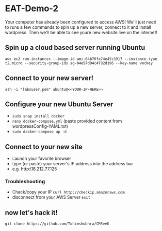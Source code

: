 # EAT-Demo-2
Your computer has already been configured to access AWS! We'll just need to runs a few commands to spin up a new server, connect to it and install wordpress. Then we'll be able to see youre new website live on the internet!
 
## Spin up a cloud based server running Ubuntu
`aws ec2 run-instances --image-id ami-04b70fa74e45c3917 --instance-type t2.micro --security-group-ids sg-04e57d94c4792d196 --key-name vockey`
 
## Connect to your new server!
`ssh -i "labsuser.pem" ubuntu@<<YOUR-IP-HERE>>`
 
## Configure your new Ubuntu Server
- `sudo snap install docker`
- `nano docker-compose.yml`  (paste provided content from wordpressConfig-YAML.txt)
- `sudo docker-compose up -d`
 
## Connect to your new site
- Launch your favorite browser
- type (or paste) your server's IP address into the address bar
 - e.g. http:\\18.212.77.125

### Troubleshooting
- Check/copy your IP `curl http://checkip.amazonaws.com`
- disconnect from your AWS Server `exit`

## now let's hack it!

`git clone https://github.com/Tuhinshubhra/CMSeeK`

